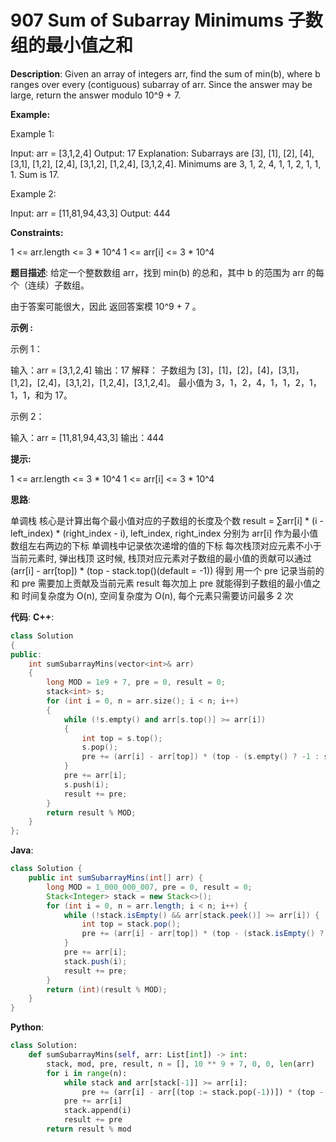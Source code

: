# 907 Sum of Subarray Minimums 子数组的最小值之和

__Description__:
Given an array of integers arr, find the sum of min(b), where b ranges over every (contiguous) subarray of arr. Since the answer may be large, return the answer modulo 10^9 + 7.

__Example:__

Example 1:

Input: arr = [3,1,2,4]
Output: 17
Explanation:
Subarrays are [3], [1], [2], [4], [3,1], [1,2], [2,4], [3,1,2], [1,2,4], [3,1,2,4].
Minimums are 3, 1, 2, 4, 1, 1, 2, 1, 1, 1.
Sum is 17.

Example 2:

Input: arr = [11,81,94,43,3]
Output: 444

__Constraints:__

1 <= arr.length <= 3 \* 10^4
1 <= arr[i] <= 3 \* 10^4

__题目描述__:
给定一个整数数组 arr，找到 min(b) 的总和，其中 b 的范围为 arr 的每个（连续）子数组。

由于答案可能很大，因此 返回答案模 10^9 + 7 。

__示例 :__

示例 1：

输入：arr = [3,1,2,4]
输出：17
解释：
子数组为 [3]，[1]，[2]，[4]，[3,1]，[1,2]，[2,4]，[3,1,2]，[1,2,4]，[3,1,2,4]。
最小值为 3，1，2，4，1，1，2，1，1，1，和为 17。

示例 2：

输入：arr = [11,81,94,43,3]
输出：444

__提示:__

1 <= arr.length <= 3 \* 10^4
1 <= arr[i] <= 3 \* 10^4

__思路__:

单调栈
核心是计算出每个最小值对应的子数组的长度及个数
result = ∑arr[i] \* (i - left_index) \* (right_index - i), left_index, right_index 分别为 arr[i] 作为最小值数组左右两边的下标
单调栈中记录依次递增的值的下标
每次栈顶对应元素不小于当前元素时, 弹出栈顶
这时候, 栈顶对应元素对子数组的最小值的贡献可以通过 (arr[i] - arr[top]) * (top - stack.top()(default = -1)) 得到
用一个 pre 记录当前的和 pre 需要加上贡献及当前元素
result 每次加上 pre 就能得到子数组的最小值之和
时间复杂度为 O(n), 空间复杂度为 O(n), 每个元素只需要访问最多 2 次

__代码__:
__C++__:

```C++
class Solution 
{
public:
    int sumSubarrayMins(vector<int>& arr) 
    {
        long MOD = 1e9 + 7, pre = 0, result = 0;
        stack<int> s;
        for (int i = 0, n = arr.size(); i < n; i++)
        {
            while (!s.empty() and arr[s.top()] >= arr[i])
            {
                int top = s.top();
                s.pop();
                pre += (arr[i] - arr[top]) * (top - (s.empty() ? -1 : s.top()));
            }
            pre += arr[i];
            s.push(i);
            result += pre;
        }
        return result % MOD;
    }
};
```

__Java__:

```Java
class Solution {
    public int sumSubarrayMins(int[] arr) {
        long MOD = 1_000_000_007, pre = 0, result = 0;
        Stack<Integer> stack = new Stack<>();
        for (int i = 0, n = arr.length; i < n; i++) {
            while (!stack.isEmpty() && arr[stack.peek()] >= arr[i]) {
                int top = stack.pop();
                pre += (arr[i] - arr[top]) * (top - (stack.isEmpty() ? -1 : stack.peek()));
            }
            pre += arr[i];
            stack.push(i);
            result += pre;
        }
        return (int)(result % MOD);
    }
}
```

__Python__:

```Python
class Solution:
    def sumSubarrayMins(self, arr: List[int]) -> int:
        stack, mod, pre, result, n = [], 10 ** 9 + 7, 0, 0, len(arr)
        for i in range(n):
            while stack and arr[stack[-1]] >= arr[i]:
                pre += (arr[i] - arr[(top := stack.pop(-1))]) * (top - (stack[-1] if stack else -1))
            pre += arr[i]
            stack.append(i)
            result += pre
        return result % mod
```

